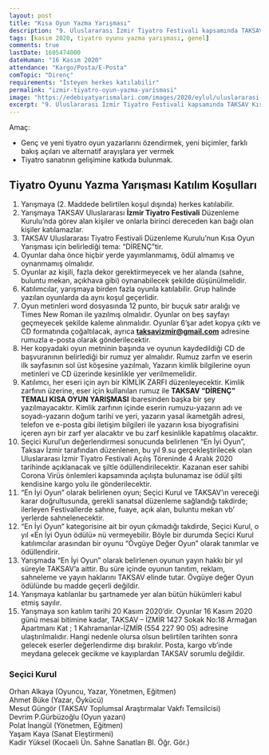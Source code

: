 ```yaml
---
layout: post
title: "Kısa Oyun Yazma Yarışması"
description: "9. Uluslararası İzmir Tiyatro Festivali kapsamında TAKSAV Kısa Oyun Yazma Yarışması tertiplenmektedir."
tags: [kasım 2020, tiyatro oyunu yazma yarışması, genel]
comments: true
lastDate: 1605474000
dateHuman: "16 Kasım 2020"
attendance: "Kargo/Posta/E-Posta"
comTopic: "Direnç"
requirements: "İsteyen herkes katılabilir"
permalink: "izmir-tiyatro-oyun-yazma-yarismasi"
image: "https://edebiyatyarismalari.com/images/2020/eylul/uluslararasi-izmir-tiyatro-festivali-kisa-oyun-yazma-yarismasi.jpg"
excerpt: "9. Uluslararası İzmir Tiyatro Festivali kapsamında TAKSAV Kısa Oyun Yazma Yarışması tertiplenmektedir."
---
```


Amaç:  
- Genç ve yeni tiyatro oyun yazarlarını özendirmek, yeni biçimler, farklı bakış açıları ve alternatif arayışlara yer vermek
- Tiyatro sanatının gelişimine katkıda bulunmak.

## Tiyatro Oyunu Yazma Yarışması Katılım Koşulları
1. Yarışmaya (2. Maddede belirtilen koşul dışında) herkes katılabilir.
2. Yarışmaya TAKSAV Uluslararası **İzmir Tiyatro Festivali** Düzenleme Kurulu’nda görev alan kişiler ve onlarla birinci dereceden kan bağı olan kişiler katılamazlar.
3. TAKSAV Uluslararası Tiyatro Festivali Düzenleme Kurulu’nun Kısa Oyun Yarışması için belirlediği tema: “DİRENÇ”tir.
4. Oyunlar daha önce hiçbir yerde yayımlanmamış, ödül almamış ve oynanmamış olmalıdır.
5. Oyunlar az kişili, fazla dekor gerektirmeyecek ve her alanda (sahne, buluntu mekan, açıkhava gibi) oynanabilecek şekilde düşünülmelidir.
6. Katılımcılar, yarışmaya birden fazla oyunla katılabilir. Grup halinde yazılan oyunlarda da aynı koşul geçerlidir.
7. Oyun metinleri word dosyasında 12 punto, bir buçuk satır aralığı ve Times New Roman ile yazılmış olmalıdır. Oyunlar on beş sayfayı geçmeyecek şekilde kaleme alınmalıdır. Oyunlar 6’şar adet kopya çıktı ve CD formatında çoğaltılacak, ayrıca **taksavizmir@gmail.com** adresine rumuzla e-posta olarak gönderilecektir.
8. Her kopyadaki oyun metninin başında ve oyunun kaydedildiği CD de başvuranının belirlediği bir rumuz yer almalıdır. Rumuz zarfın ve eserin ilk sayfasının sol üst köşesine yazılmalı, Yazarın kimlik bilgilerine oyun metinleri ve CD üzerinde kesinlikle yer verilmemelidir.
9. Katılımcı, her eseri için ayrı bir KİMLİK ZARFI düzenleyecektir. Kimlik zarfının üzerine, eser için kullanılan rumuz ile **TAKSAV “DİRENÇ” TEMALI KISA OYUN YARIŞMASI** ibaresinden başka bir şey yazılmayacaktır. Kimlik zarfının içinde eserin rumuzu-yazarın adı ve soyadı-yazarın doğum tarihi ve yeri, yazarın yasal ikametgâh adresi, telefon ve e-posta gibi iletişim bilgileri ile yazarın kısa biyografisini içeren ayrı bir zarf yer alacaktır ve bu zarf kesinlikle kapatılmış olacaktır.
10. Seçici Kurul’un değerlendirmesi sonucunda belirlenen “En İyi Oyun”, Taksav İzmir tarafından düzenlenen, bu yıl 9.su gerçekleştirilecek olan Uluslararası İzmir Tiyatro Festivali Açılış Töreninde 4 Aralık 2020 tarihinde açıklanacak ve şiltle ödüllendirilecektir. Kazanan eser sahibi Corona Virüs önlemleri kapsamında açılışta bulunamaz ise ödül şilti kendisine kargo yolu ile gönderilecektir.
11. “En İyi Oyun” olarak belirlenen oyun; Seçici Kurul ve TAKSAV’ın vereceği karar doğrultusunda, gerekli sanatsal düzenleme sağlandığı takdirde; ilerleyen Festivallerde sahne, fuaye, açık alan, buluntu mekan vb’ yerlerde sahnelenecektir.
12. “En İyi Oyun” kategorisine ait bir oyun çıkmadığı takdirde, Seçici Kurul, o yıl «En İyi Oyun ödülü» nü vermeyebilir. Böyle bir durumda Seçici Kurul katılımcılar arasından bir oyunu “Övgüye Değer Oyun” olarak tanımlar ve ödüllendirir.
13. Yarışmada “En İyi Oyun” olarak belirlenen oyunun yayın hakkı bir yıl süreyle TAKSAV’a aittir. Bu süre içinde oyunun tanıtım, reklam, sahneleme ve yayın haklarını TAKSAV elinde tutar. Övgüye değer Oyun ödülünde bu madde geçerli değildir.
14. Yarışmaya katılanlar bu şartnamede yer alan bütün hükümleri kabul etmiş sayılır.
15. Yarışmaya son katılım tarihi 20 Kasım 2020’dir. Oyunlar 16 Kasım 2020 günü mesai bitimine kadar, TAKSAV – İZMİR 1427 Sokak No:18 Armağan Apartmanı Kat ; 1 Kahramanlar-İZMİR (554 227 90 05) adresine ulaştırılmalıdır. Hangi nedenle olursa olsun belirtilen tarihten sonra gelecek eserler değerlendirme dışı bırakılır. Posta, kargo vb’inde meydana gelecek gecikme ve kayıplardan TAKSAV sorumlu değildir.

### Seçici Kurul
Orhan Alkaya (Oyuncu, Yazar, Yönetmen, Eğitmen)  
Ahmet Büke (Yazar, Öykücü)  
Mesut Güngör (TAKSAV Toplumsal Araştırmalar Vakfı Temsilcisi)  
Devrim P.Gürbüzoğlu (Oyun yazarı)  
Polat İnangül (Yönetmen, Eğitmen)  
Yaşam Kaya (Sanat Eleştirmeni)  
Kadir Yüksel (Kocaeli Ün. Sahne Sanatları Bl. Öğr. Gör.)
